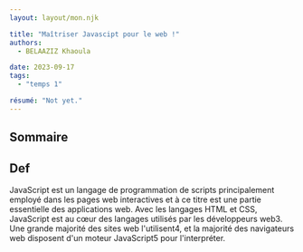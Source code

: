 ```yaml
---
layout: layout/mon.njk

title: "Maîtriser Javascipt pour le web !"
authors:
  - BELAAZIZ Khaoula

date: 2023-09-17
tags: 
  - "temps 1"

résumé: "Not yet."
---
```

## Sommaire

## Def
JavaScript est un langage de programmation de scripts principalement employé dans les pages web interactives et à ce titre est une partie essentielle des applications web. Avec les langages HTML et CSS, JavaScript est au cœur des langages utilisés par les développeurs web3. Une grande majorité des sites web l'utilisent4, et la majorité des navigateurs web disposent d'un moteur JavaScript5 pour l'interpréter.